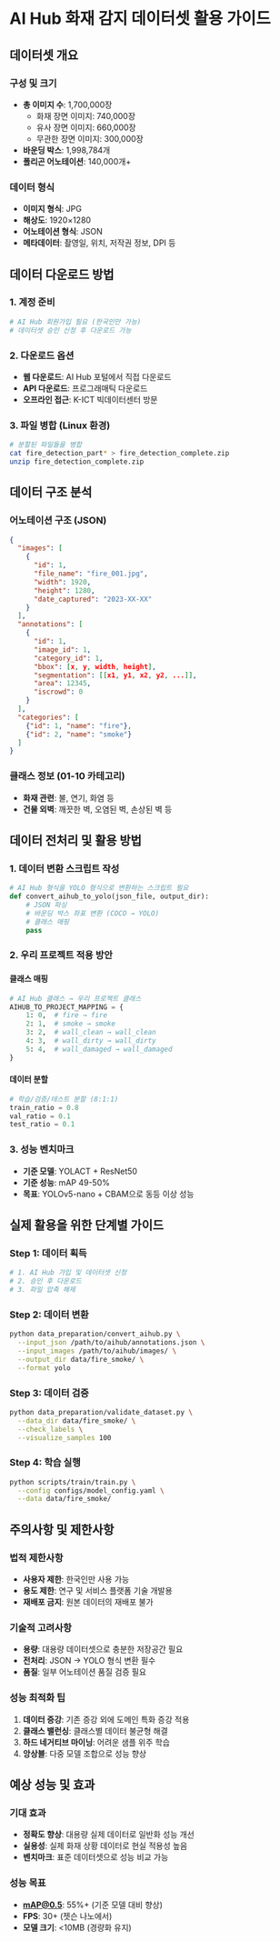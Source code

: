 # AI Hub 화재 감지 데이터셋 활용 가이드

## 데이터셋 개요

### 구성 및 크기
- **총 이미지 수**: 1,700,000장
  - 화재 장면 이미지: 740,000장
  - 유사 장면 이미지: 660,000장  
  - 무관한 장면 이미지: 300,000장
- **바운딩 박스**: 1,998,784개
- **폴리곤 어노테이션**: 140,000개+

### 데이터 형식
- **이미지 형식**: JPG
- **해상도**: 1920×1280
- **어노테이션 형식**: JSON
- **메타데이터**: 촬영일, 위치, 저작권 정보, DPI 등

## 데이터 다운로드 방법

### 1. 계정 준비
```bash
# AI Hub 회원가입 필요 (한국인만 가능)
# 데이터셋 승인 신청 후 다운로드 가능
```

### 2. 다운로드 옵션
- **웹 다운로드**: AI Hub 포털에서 직접 다운로드
- **API 다운로드**: 프로그래매틱 다운로드
- **오프라인 접근**: K-ICT 빅데이터센터 방문

### 3. 파일 병합 (Linux 환경)
```bash
# 분할된 파일들을 병합
cat fire_detection_part* > fire_detection_complete.zip
unzip fire_detection_complete.zip
```

## 데이터 구조 분석

### 어노테이션 구조 (JSON)
```json
{
  "images": [
    {
      "id": 1,
      "file_name": "fire_001.jpg",
      "width": 1920,
      "height": 1280,
      "date_captured": "2023-XX-XX"
    }
  ],
  "annotations": [
    {
      "id": 1,
      "image_id": 1,
      "category_id": 1,
      "bbox": [x, y, width, height],
      "segmentation": [[x1, y1, x2, y2, ...]],
      "area": 12345,
      "iscrowd": 0
    }
  ],
  "categories": [
    {"id": 1, "name": "fire"},
    {"id": 2, "name": "smoke"}
  ]
}
```

### 클래스 정보 (01-10 카테고리)
- **화재 관련**: 불, 연기, 화염 등
- **건물 외벽**: 깨끗한 벽, 오염된 벽, 손상된 벽 등

## 데이터 전처리 및 활용 방법

### 1. 데이터 변환 스크립트 작성
```python
# AI Hub 형식을 YOLO 형식으로 변환하는 스크립트 필요
def convert_aihub_to_yolo(json_file, output_dir):
    # JSON 파싱
    # 바운딩 박스 좌표 변환 (COCO → YOLO)
    # 클래스 매핑
    pass
```

### 2. 우리 프로젝트 적용 방안

#### 클래스 매핑
```python
# AI Hub 클래스 → 우리 프로젝트 클래스
AIHUB_TO_PROJECT_MAPPING = {
    1: 0,  # fire → fire
    2: 1,  # smoke → smoke
    3: 2,  # wall_clean → wall_clean
    4: 3,  # wall_dirty → wall_dirty
    5: 4,  # wall_damaged → wall_damaged
}
```

#### 데이터 분할
```python
# 학습/검증/테스트 분할 (8:1:1)
train_ratio = 0.8
val_ratio = 0.1
test_ratio = 0.1
```

### 3. 성능 벤치마크
- **기준 모델**: YOLACT + ResNet50
- **기준 성능**: mAP 49-50%
- **목표**: YOLOv5-nano + CBAM으로 동등 이상 성능

## 실제 활용을 위한 단계별 가이드

### Step 1: 데이터 획득
```bash
# 1. AI Hub 가입 및 데이터셋 신청
# 2. 승인 후 다운로드
# 3. 파일 압축 해제
```

### Step 2: 데이터 변환
```bash
python data_preparation/convert_aihub.py \
  --input_json /path/to/aihub/annotations.json \
  --input_images /path/to/aihub/images/ \
  --output_dir data/fire_smoke/ \
  --format yolo
```

### Step 3: 데이터 검증
```bash
python data_preparation/validate_dataset.py \
  --data_dir data/fire_smoke/ \
  --check_labels \
  --visualize_samples 100
```

### Step 4: 학습 실행
```bash
python scripts/train/train.py \
  --config configs/model_config.yaml \
  --data data/fire_smoke/
```

## 주의사항 및 제한사항

### 법적 제한사항
- **사용자 제한**: 한국인만 사용 가능
- **용도 제한**: 연구 및 서비스 플랫폼 기술 개발용
- **재배포 금지**: 원본 데이터의 재배포 불가

### 기술적 고려사항
- **용량**: 대용량 데이터셋으로 충분한 저장공간 필요
- **전처리**: JSON → YOLO 형식 변환 필수
- **품질**: 일부 어노테이션 품질 검증 필요

### 성능 최적화 팁
1. **데이터 증강**: 기존 증강 외에 도메인 특화 증강 적용
2. **클래스 밸런싱**: 클래스별 데이터 불균형 해결
3. **하드 네거티브 마이닝**: 어려운 샘플 위주 학습
4. **앙상블**: 다중 모델 조합으로 성능 향상

## 예상 성능 및 효과

### 기대 효과
- **정확도 향상**: 대용량 실제 데이터로 일반화 성능 개선
- **실용성**: 실제 화재 상황 데이터로 현실 적용성 높음
- **벤치마크**: 표준 데이터셋으로 성능 비교 가능

### 성능 목표
- **mAP@0.5**: 55%+ (기준 모델 대비 향상)
- **FPS**: 30+ (젯슨 나노에서)
- **모델 크기**: <10MB (경량화 유지)